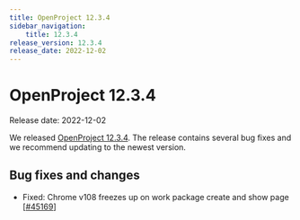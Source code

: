 ```yaml
---
title: OpenProject 12.3.4
sidebar_navigation:
    title: 12.3.4
release_version: 12.3.4
release_date: 2022-12-02
---
```


# OpenProject 12.3.4

Release date: 2022-12-02

We released [OpenProject 12.3.4](https://community.openproject.org/versions/1613).
The release contains several bug fixes and we recommend updating to the newest version.

## Bug fixes and changes

- Fixed: Chrome v108 freezes up on work package create and show page \[[#45169](https://community.openproject.org/wp/45169)\]

